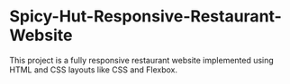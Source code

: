 # Spicy-Hut-Responsive-Restaurant-Website
This project is a fully responsive restaurant website implemented using HTML and CSS layouts like CSS and Flexbox.
